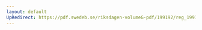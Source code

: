 ```yaml
---
layout: default
UpRedirect: https://pdf.swedeb.se/riksdagen-volumeG-pdf/199192/reg_199192/reg_199192_0310.pdf
---
```

